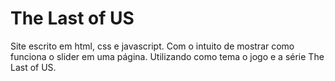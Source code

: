 # The Last of US
Site escrito em html, css e javascript. Com o intuito de mostrar como funciona o slider em uma página.
Utilizando como tema o jogo e a série The Last of US.
